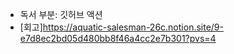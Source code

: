 - 독서 부분: 깃허브 액션
- [회고]https://aquatic-salesman-26c.notion.site/9-e7d8ec2bd05d480bb8f46a4cc2e7b301?pvs=4
